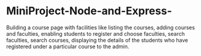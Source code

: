 # MiniProject-Node-and-Express-
Building a course page with facilities like listing the courses, adding courses and faculties, enabling students to register and choose faculties, search faculties, search courses, displaying the details of the students who have registered under a particular course to the admin.
